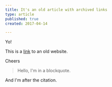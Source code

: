 ```yaml
---
title: It's an old article with archived links
type: article
published: true
created: 2017-04-14

---
```


Yo!

This is a [link](https://web.archive.org/web/20171130114057/http://phantomjs.org/) to an old website.

Cheers

> Hello, I'm in a blockquote.

And I'm after the citation.
